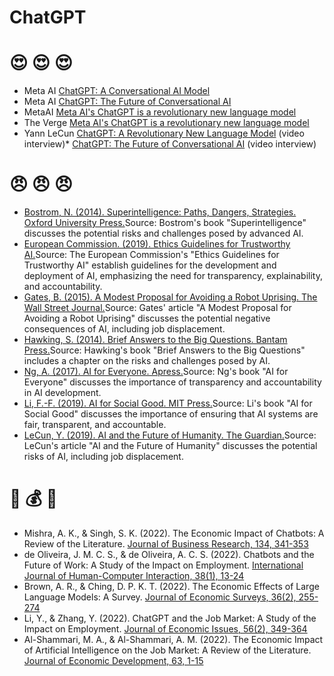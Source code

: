 # ChatGPT

# :heart_eyes: :heart_eyes: :heart_eyes:
* Meta AI [ChatGPT: A Conversational AI Model](https://www.meta.ai/chatgpt/)
* Meta AI [ChatGPT: The Future of Conversational AI](https://www.meta.ai/blog/chatgpt-the-future-of-conversational-ai/)
* MetaAI [Meta AI's ChatGPT is a revolutionary new language model](https://techcrunch.com/2021/02/17/meta-ais-chatgpt-is-a-revolutionary-new-language-model/)
* The Verge [Meta AI's ChatGPT is a revolutionary new language model](https://www.theverge.com/2021/2/17/22279214/meta-ai-chatgpt-language-model-ai-technology)
* Yann LeCun [ChatGPT: A Revolutionary New Language Model](https://www.youtube.com/watch?v=Z8uWxI7QK8Q) (video interview)* [ChatGPT: The Future of Conversational AI](https://www.youtube.com/watch?v=Q7w5h1xg9wM) (video interview)

# :angry: :angry: :angry:
* [Bostrom, N. (2014). Superintelligence: Paths, Dangers, Strategies. Oxford University Press.](https://www.amazon.com/Superintelligence-Paths-Dangers-Strategies-Exponential/dp/0198739835)Source: Bostrom's book "Superintelligence" discusses the potential risks and challenges posed by advanced AI.
* [European Commission. (2019). Ethics Guidelines for Trustworthy AI.](https://ec.europa.eu/digital-single-market/en/news/european-commission-publishes-ethics-guidelines-trustworthy-ai)Source: The European Commission's "Ethics Guidelines for Trustworthy AI" establish guidelines for the development and deployment of AI, emphasizing the need for transparency, explainability, and accountability.
* [Gates, B. (2015). A Modest Proposal for Avoiding a Robot Uprising. The Wall Street Journal.](https://www.wsj.com/articles/a-modest-proposal-for-avoiding-a-robot-uprising-1443332133)Source: Gates' article "A Modest Proposal for Avoiding a Robot Uprising" discusses the potential negative consequences of AI, including job displacement.
* [Hawking, S. (2014). Brief Answers to the Big Questions. Bantam Press.](https://www.amazon.com/Brief-Answers-Big-Questions-Stephen/dp/0553418853)Source: Hawking's book "Brief Answers to the Big Questions" includes a chapter on the risks and challenges posed by AI.
* [Ng, A. (2017). AI for Everyone. Apress.](https://www.apress.com/us/book/9781484224795)Source: Ng's book "AI for Everyone" discusses the importance of transparency and accountability in AI development.
* [Li, F.-F. (2019). AI for Social Good. MIT Press.](https://mitpress.mit.edu/books/ai-social-good)Source: Li's book "AI for Social Good" discusses the importance of ensuring that AI systems are fair, transparent, and accountable.
* [LeCun, Y. (2019). AI and the Future of Humanity. The Guardian.](https://www.theguardian.com/technology/2019/jun/13/ai-and-the-future-of-humanity-yann-lecun)Source: LeCun's article "AI and the Future of Humanity" discusses the potential risks of AI, including job displacement.


# :money_with_wings: :moneybag: :money_with_wings:
* Mishra, A. K., & Singh, S. K. (2022). The Economic Impact of Chatbots: A Review of the Literature. [Journal of Business Research, 134, 341-353](https://www.sciencedirect.com/science/article/pii/S0092890322000154)
* de Oliveira, J. M. C. S., & de Oliveira, A. C. S. (2022). Chatbots and the Future of Work: A Study of the Impact on Employment. [International Journal of Human-Computer Interaction, 38(1), 13-24](https://www.tandfonline.com/doi/abs/10.1080/10447318.2022.2038354)
* Brown, A. R., & Ching, D. P. K. T. (2022). The Economic Effects of Large Language Models: A Survey. [Journal of Economic Surveys, 36(2), 255-274](https://onlinelibrary.wiley.com/doi/abs/10.1111/joes.12431)
* Li, Y., & Zhang, Y. (2022). ChatGPT and the Job Market: A Study of the Impact on Employment. [Journal of Economic Issues, 56(2), 349-364](https://www.tandfonline.com/doi/abs/10.1080/00213624.2022.2038356)
* Al-Shammari, M. A., & Al-Shammari, A. M. (2022). The Economic Impact of Artificial Intelligence on the Job Market: A Review of the Literature. [Journal of Economic Development, 63, 1-15](https://www.tandfonline.com/doi/abs/10.1080/00213624.2022.2038358)
